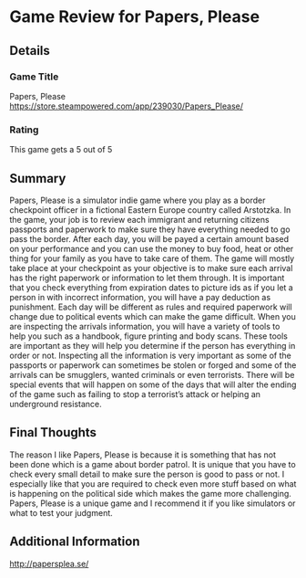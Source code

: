 # Game Review for Papers, Please

## Details

### Game Title
Papers, Please
https://store.steampowered.com/app/239030/Papers_Please/

### Rating
This game gets a 5 out of 5

## Summary
Papers, Please is a simulator indie game where you play as a border checkpoint officer in a fictional Eastern Europe country called Arstotzka. In the game, your job is to review each immigrant and returning citizens passports and paperwork to make sure they have everything needed to go pass the border. After each day, you will be payed a certain amount based on your performance and you can use the money to buy food, heat or other thing for your family as you have to take care of them.
	The game will mostly take place at your checkpoint as your objective is to make sure each arrival has the right paperwork or information to let them through. It is important that you check everything from expiration dates to picture ids as if you let a person in with incorrect information, you will have a pay deduction as punishment. Each day will be different as rules and required paperwork will change due to political events which can make the game difficult.
	When you are inspecting the arrivals information, you will have a variety of tools to help you such as a handbook, figure printing and body scans. These tools are important as they will help you determine if the person has everything in order or not. Inspecting all the information is very important as some of the passports or paperwork can sometimes be stolen or forged and some of the arrivals can be smugglers, wanted criminals or even terrorists. There will be special events that will happen on some of the days that will alter the ending of the game such as failing to stop a terrorist’s attack or helping an underground resistance.


## Final Thoughts
The reason I like Papers, Please is because it is something that has not been done which is a game about border patrol. It is unique that you have to check every small detail to make sure the person is good to pass or not. I especially like that you are required to check even more stuff based on what is happening on the political side which makes the game more challenging. Papers, Please is a unique game and I recommend it if you like simulators or what to test your judgment.

## Additional Information
http://papersplea.se/
